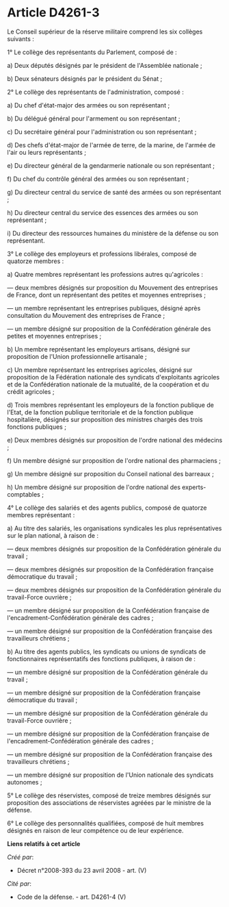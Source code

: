# Article D4261-3

Le Conseil supérieur de la réserve militaire comprend les six collèges suivants :

1° Le collège des représentants du Parlement, composé de :

a) Deux députés désignés par le président de l'Assemblée nationale ;

b) Deux sénateurs désignés par le président du Sénat ;

2° Le collège des représentants de l'administration, composé :

a) Du chef d'état-major des armées ou son représentant ;

b) Du délégué général pour l'armement ou son représentant ;

c) Du secrétaire général pour l'administration ou son représentant ;

d) Des chefs d'état-major de l'armée de terre, de la marine, de l'armée de l'air ou leurs représentants ;

e) Du directeur général de la gendarmerie nationale ou son représentant ;

f) Du chef du contrôle général des armées ou son représentant ;

g) Du directeur central du service de santé des armées ou son représentant ;

h) Du directeur central du service des essences des armées ou son représentant ;

i) Du directeur des ressources humaines du ministère de la défense ou son représentant.

3° Le collège des employeurs et professions libérales, composé de quatorze membres :

a) Quatre membres représentant les professions autres qu'agricoles :

― deux membres désignés sur proposition du Mouvement des entreprises de France, dont un représentant des petites et moyennes
entreprises ;

― un membre représentant les entreprises publiques, désigné après consultation du Mouvement des entreprises de France ;

― un membre désigné sur proposition de la Confédération générale des petites et moyennes entreprises ;

b) Un membre représentant les employeurs artisans, désigné sur proposition de l'Union professionnelle artisanale ;

c) Un membre représentant les entreprises agricoles, désigné sur proposition de la Fédération nationale des syndicats
d'exploitants agricoles et de la Confédération nationale de la mutualité, de la coopération et du crédit agricoles ;

d) Trois membres représentant les employeurs de la fonction publique de l'Etat, de la fonction publique territoriale et de la
fonction publique hospitalière, désignés sur proposition des ministres chargés des trois fonctions publiques ;

e) Deux membres désignés sur proposition de l'ordre national des médecins ;

f) Un membre désigné sur proposition de l'ordre national des pharmaciens ;

g) Un membre désigné sur proposition du Conseil national des barreaux ;

h) Un membre désigné sur proposition de l'ordre national des experts-comptables ;

4° Le collège des salariés et des agents publics, composé de quatorze membres représentant :

a) Au titre des salariés, les organisations syndicales les plus représentatives sur le plan national, à raison de :

― deux membres désignés sur proposition de la Confédération générale du travail ;

― deux membres désignés sur proposition de la Confédération française démocratique du travail ;

― deux membres désignés sur proposition de la Confédération générale du travail-Force ouvrière ;

― un membre désigné sur proposition de la Confédération française de l'encadrement-Confédération générale des cadres ;

― un membre désigné sur proposition de la Confédération française des travailleurs chrétiens ;

b) Au titre des agents publics, les syndicats ou unions de syndicats de fonctionnaires représentatifs des fonctions
publiques, à raison de :

― un membre désigné sur proposition de la Confédération générale du travail ;

― un membre désigné sur proposition de la Confédération française démocratique du travail ;

― un membre désigné sur proposition de la Confédération générale du travail-Force ouvrière ;

― un membre désigné sur proposition de la Confédération française de l'encadrement-Confédération générale des cadres ;

― un membre désigné sur proposition de la Confédération française des travailleurs chrétiens ;

― un membre désigné sur proposition de l'Union nationale des syndicats autonomes ;

5° Le collège des réservistes, composé de treize membres désignés sur proposition des associations de réservistes agréées par
le ministre de la défense.

6° Le collège des personnalités qualifiées, composé de huit membres désignés en raison de leur compétence ou de leur
expérience.

**Liens relatifs à cet article**

_Créé par_:

  - Décret n°2008-393 du 23 avril 2008 - art. (V)

_Cité par_:

  - Code de la défense. - art. D4261-4 (V)
